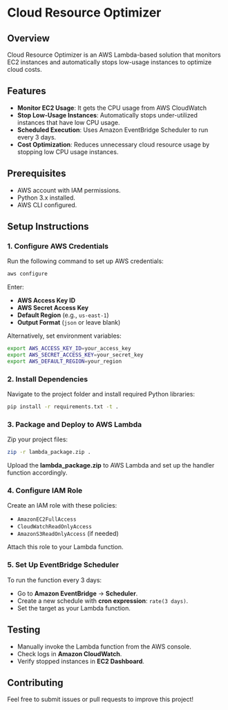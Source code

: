 # Cloud Resource Optimizer

## Overview
Cloud Resource Optimizer is an AWS Lambda-based solution that monitors EC2 instances and automatically stops low-usage instances to optimize cloud costs.

## Features
- **Monitor EC2 Usage**: It gets the CPU usage from AWS CloudWatch
- **Stop Low-Usage Instances**: Automatically stops under-utilized instances that have low CPU usage.
- **Scheduled Execution**: Uses Amazon EventBridge Scheduler to run every 3 days.
- **Cost Optimization**: Reduces unnecessary cloud resource usage by stopping low CPU usage instances.

## Prerequisites
- AWS account with IAM permissions.
- Python 3.x installed.
- AWS CLI configured.

## Setup Instructions

### 1. Configure AWS Credentials
Run the following command to set up AWS credentials:
```sh
aws configure
```
Enter:
- **AWS Access Key ID**
- **AWS Secret Access Key**
- **Default Region** (e.g., `us-east-1`)
- **Output Format** (`json` or leave blank)

Alternatively, set environment variables:
```sh
export AWS_ACCESS_KEY_ID=your_access_key
export AWS_SECRET_ACCESS_KEY=your_secret_key
export AWS_DEFAULT_REGION=your_region
```

### 2. Install Dependencies
Navigate to the project folder and install required Python libraries:
```sh
pip install -r requirements.txt -t .
```

### 3. Package and Deploy to AWS Lambda
Zip your project files:
```sh
zip -r lambda_package.zip .
```
Upload the **lambda_package.zip** to AWS Lambda and set up the handler function accordingly.

### 4. Configure IAM Role
Create an IAM role with these policies:
- `AmazonEC2FullAccess`
- `CloudWatchReadOnlyAccess`
- `AmazonS3ReadOnlyAccess` (if needed)

Attach this role to your Lambda function.

### 5. Set Up EventBridge Scheduler
To run the function every 3 days:
- Go to **Amazon EventBridge** → **Scheduler**.
- Create a new schedule with **cron expression**: `rate(3 days)`.
- Set the target as your Lambda function.

## Testing
- Manually invoke the Lambda function from the AWS console.
- Check logs in **Amazon CloudWatch**.
- Verify stopped instances in **EC2 Dashboard**.

## Contributing
Feel free to submit issues or pull requests to improve this project!


